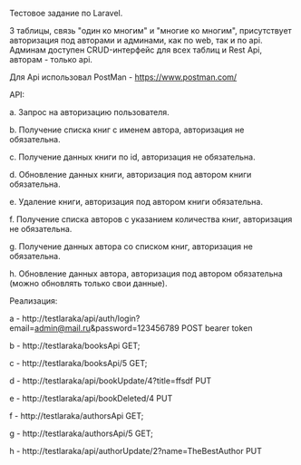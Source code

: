 Тестовое задание по Laravel. 

3 таблицы, связь "один ко многим" и "многие ко многим", присутствует авторизация под авторами и админами, как по web, так и по api. Админам доступен CRUD-интерфейс для всех таблиц и Rest Api, авторам - только api. 

Для Api использовал PostMan - https://www.postman.com/
 
 
 
 
API:

a.	Запрос на авторизацию пользователя.

b.	Получение списка книг с именем автора, авторизация не обязательна.

c.	Получение данных книги по id, авторизация не обязательна.

d.	Обновление данных книги, авторизация под автором книги обязательна.

e.	Удаление книги, авторизация под автором книги обязательна.

f.	Получение списка авторов с указанием количества книг, авторизация не обязательна.

g.	Получение данных автора со списком книг, авторизация не обязательна.

h.	Обновление данных автора, авторизация под  автором обязательна (можно обновлять только свои данные).



Реализация:

a - http://testlaraka/api/auth/login?email=admin@mail.ru&password=123456789   	POST bearer token

b - http://testlaraka/booksApi 		GET;	

c - http://testlaraka/booksApi/5  	GET;

d - http://testlaraka/api/bookUpdate/4?title=ffsdf     PUT

e - http://testlaraka/api/bookDeleted/4      PUT 

f - http://testlaraka/authorsApi 	 GET;

g - http://testlaraka/authorsApi/5 	 GET;

h - http://testlaraka/api/authorUpdate/2?name=TheBestAuthor       PUT
